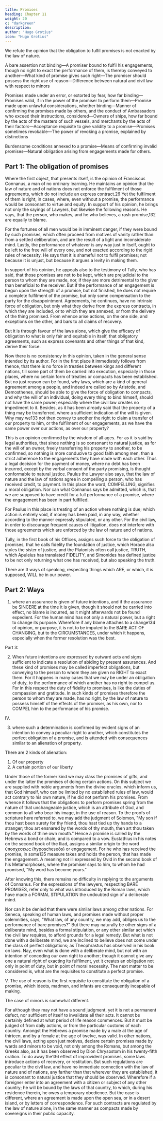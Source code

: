 ```yaml
---
title: Promises
heading: Chapter 11
weight: 20
c: "darkgreen"
description: 
author: "Hugo Grotius"
icon: "Hugo Grotius"
---
```



We refute the opinion that the obligation to fulfil promises is not enacted by the law of nature. 

A bare assertion not binding—A promiser bound to fulfil his engagements, though no right to exact the performance of them, is thereby conveyed to another—What kind of promise gives such right—The promiser should possess the right use of reason—Difference between natural and civil law with respect to minors

Promises made under an error, or extorted by fear, how far binding—Promises valid, if in the power of the promiser to perform them—Promise made upon unlawful considerations, whether binding—Manner of confirming the promises made by others, and the conduct of Ambassadors who exceed their instructions, considered—Owners of ships, how far bound by the acts of the masters of such vessels, and merchants by the acts of their factors—Acceptance requisite to give validity to a promise—Promises sometimes revokable—The power of revoking a promise, explained by distinctions

Burdensome conditions annexed to a promise—Means of confirming invalid promises—Natural obligation arising from engagements made for others.

## Part 1: The obligation of promises

Where the first object, that presents itself, is the opinion of Franciscus Connanus, a man of no ordinary learning. He maintains an opinion that the law of nature and of nations does not enforce the fulfilment of those agreements, which do not include an express contract.26 Yet the fulfilment of them is right, in cases, where, even without a promise, the performance would be consonant to virtue and equity. In support of his opinion, he brings not only the sayings of Lawyers, but likewise the following reasons. He says, that the person, who makes, and he who believes, a rash promise,132 are equally to blame. 

For the fortunes of all men would be in imminent danger, if they were bound by such promises, which often proceed from motives of vanity rather than from a settled deliberation, and are the result of a light and inconsiderate mind. Lastly, the performance of whatever is any way just in itself, ought to be left to the free will of every one, and not exacted according to the rigid rules of necessity. He says that it is shameful not to fulfil promises; not because it is unjust, but because it argues a levity in making them.

In support of his opinion, he appeals also to the testimony of Tully, who has said, that those promises are not to be kept, which are prejudicial to the person to whom they are made, nor, if they are more detrimental to the giver than beneficial to the receiver. But if the performance of an engagement is begun upon the strength of a promise, but not finished, he does not require a complete fulfilment of the promise, but only some compensation to the party for the disappointment. Agreements, he continues, have no intrinsic force of obligation, but only what they derive from the express contracts, in which they are included, or to which they are annexed, or from the delivery of the thing promised. From whence arise actions, on the one side, and exceptions on the other, and bars to all claims of recovery.

But it is through favour of the laws alone, which give the efficacy of obligation to what is only fair and equitable in itself, that obligatory agreements, such as express covenants and other things of that kind, derive their force.

Now there is no consistency in this opinion, taken in the general sense intended by its author. For in the first place it immediately follows from thence, that there is no force in treaties between kings and different nations, till some part of them be carried into execution, especially in those places, where no certain form of treaties or compacts has been established. But no just reason can be found, why laws, which are a kind of general agreement among a people, and indeed are called so by Aristotle, and Demosthenes, should be able to give the force of obligation to compacts, and why the will of an individual, doing every thing to bind himself, should not have the same power; especially where the civil law creates no impediment to it. Besides, as it has been already said that the property of a thing may be transferred, where a sufficient indication of the will is given. Why may we133 not then convey to another the right to claim a transfer of our property to him, or the fulfilment of our engagements, as we have the same power over our actions, as over our property?

This is an opinion confirmed by the wisdom of all ages. For as it is said by legal authorities, that since nothing is so consonant to natural justice, as for the will of an owner, freely transferring his property to another, to be confirmed, so nothing is more conducive to good faith among men, than a strict adherence to the engagements they have made with each other. Thus a legal decision for the payment of money, where no debt has been incurred, except by the verbal consent of the party promising, is thought conformable to natural justice. Paulus the Lawyer also says, that the law of nature and the law of nations agree in compelling a person, who has received credit, to payment. In this place the word, COMPELLING, signifies a moral obligation. Nor can what Connanus says be admitted, which is, that we are supposed to have credit for a full performance of a promise, where the engagement has been in part fulfilled. 

For Paulus in this place is treating of an action where nothing is due; which action is entirely void, if money has been paid, in any way, whether according to the manner expressly stipulated, or any other. For the civil law, in order to discourage frequent causes of litigation, does not interfere with those agreements which are enforced by the law of nature and of nations.

Tully, in the first book of his Offices, assigns such force to the obligation of promises, that he calls fidelity the foundation of justice, which Horace also styles the sister of justice, and the Platonists often call justice, TRUTH, which Apuleius has translated FIDELITY, and Simonides has defined justice to be not only returning what one has received, but also speaking the truth.

There are 3 ways of speaking, respecting things which ARE, or which, it is supposed, WILL be in our power.


## Part 2: Ways 


1. where an assurance is given of future intentions, and if the assurance be SINCERE at the time it is given, though it should not be carried into effect, no blame is incurred, as it might afterwards not be found expedient. For the human mind has not only a natural power, but a right to change its purpose. Wherefore if any blame attaches to a change134 of opinion, or purpose, it is not to be imputed to the BARE ACT OF CHANGING, but to the CIRCUMSTANCES, under which it happens, especially when the former resolution was the best.

Part 3: 


2. When future intentions are expressed by outward acts and signs sufficient to indicate a resolution of abiding by present assurances. And these kind of promises may be called imperfect obligations, but conveying to the person to whom they are given no RIGHT to exact them. For it happens in many cases that we may be under an obligation of duty, to the performance of which another has no right to compel us. For in this respect the duty of fidelity to promises, is like the duties of compassion and gratitude. In such kinds of promises therefore the person to whom they are made, has no right, by the law of nature to possess himself of the effects of the promiser, as his own, nor to COMPEL him to the performance of his promise.

IV. 

3. where such a determination is confirmed by evident signs of an intention to convey a peculiar right to another, which constitutes the perfect obligation of a promise, and is attended with consequences similar to an alienation of property.

There are 2 kinds of alienation:

1. Of our property
2. A certain portion of our liberty


Under those of the former kind we may class the promises of gifts, and under the latter the promises of doing certain actions. On this subject we are supplied with noble arguments from the divine oracles, which inform us, that God himself, who can be limited by no established rules of law, would act contrary to his own nature, if he did not perform his promises. From whence it follows that the obligations to perform promises spring from the nature of that unchangeable justice, which is an attribute of God, and common to all who bear his image, in the use of reason. To the proofs of scripture here referred to, we may add the judgment of Solomon, "My son if thou hast been surety for thy friend, thou hast tied up thy hands to a stranger; thou art ensnared by the words of thy mouth, then art thou taken by the words of thine own mouth." Hence a promise is called by the Hebrews a bond or chain, and is compared to a vow. Eustathius in his notes on the second book of the Iliad, assigns a similar origin to the word ὑποσχεσεως {hyposcheseôs} or engagement. For he who has received the promise, in some135 measure takes and holds the person, that has made the engagement. A meaning not ill expressed by Ovid in the second book of his Metamorphoses, where the promiser says to him, to whom he had promised, "My word has become yours."

After knowing this, there remains no difficulty in replying to the arguments of Connanus. For the expressions of the lawyers, respecting BARE PROMISES, refer only to what was introduced by the Roman laws, which have made a FORMAL STIPULATION the undoubted sign of a deliberate mind.

Nor can it be denied that there were similar laws among other nations. For Seneca, speaking of human laws, and promises made without proper solemnities, says, "What law, of any country, we may add, obliges us to the performance of bare promises?" But there may naturally be other signs of a deliberate mind, besides a formal stipulation, or any other similar act which the civil law requires, to afford grounds for a legal remedy. But what is not done with a deliberate mind, we are inclined to believe does not come under the class of perfect obligations; as Theophrastus has observed in his book on laws. Nay, even what is done with a deliberate mind, but not with an intention of conceding our own right to another; though it cannot give any one a natural right of exacting its fulfilment, yet it creates an obligation not only in point of duty, but in point of moral necessity. The next matter to be considered is, what are the requisites to constitute a perfect promise.

V. The use of reason is the first requisite to constitute the obligation of a promise, which ideots, madmen, and infants are consequently incapable of making. 

The case of minors is somewhat different. 

For although they may not have a sound judgment, yet it is not a permanent defect, nor sufficient of itself to invalidate all their acts. It cannot be certainly defined at what period of life reason commences. But it must be judged of from daily actions, or from the particular customs of each country. Amongst the Hebrews a promise made by a male at the age of thirteen, and by a female at the age of twelve, was valid. In other nations, the civil laws, acting upon just motives, declare certain promises made by wards and minors to be void, not only among the Romans, but among the Greeks also, as it has been observed by Dion Chrysostom in his twenty-fifth oration. To do away the136 effect of improvident promises, some laws introduce actions of recovery, or restitution. But such regulations are peculiar to the civil law, and have no immediate connection with the law of nature and of nations, any farther than that wherever they are established, it is consonant to natural justice that they should be observed. Wherefore if a foreigner enter into an agreement with a citizen or subject of any other country; he will be bound by the laws of that country, to which, during his residence therein, he owes a temporary obedience. But the case is different, where an agreement is made upon the open sea, or in a desert island, or by letters of correspondence. For such contracts are regulated by the law of nature alone, in the same manner as compacts made by sovereigns in their public capacity.

